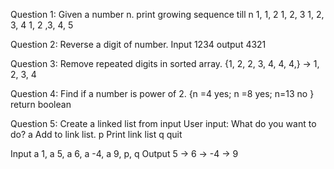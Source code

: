 Question 1: Given a number n. print growing sequence till n
1,
1, 2
1, 2, 3
1, 2, 3, 4
1, 2 ,3, 4, 5


Question 2: Reverse a digit of number. Input 1234 output 4321

Question 3: Remove repeated digits in sorted array. {1, 2,  2, 3, 4,  4,  4,} -> 1, 2, 3, 4

Question 4: Find if a number is power of 2. {n =4 yes; n =8 yes;  n=13 no } return boolean

Question 5: Create a linked list from input
User input:
What do you want to do?
a Add to link list.
p Print link list
q quit

Input  a 1,  a 5, a 6, a -4, a 9, p, q Output  5 -> 6 -> -4 -> 9

